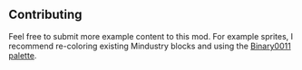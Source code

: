 ## Contributing

Feel free to submit more example content to this mod. For example sprites, I recommend re-coloring existing Mindustry blocks and using the [Binary0011 palette](https://github.com/12three7/Binary0011Java/blob/main/assets/binarypallete.png).
